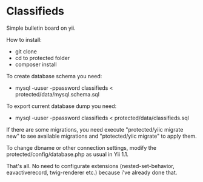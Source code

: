# Classifieds

Simple bulletin board on yii.

How to install:
- git clone
- cd to protected folder
- composer install

To create database schema you need:
- mysql -uuser -ppassword classifieds < protected/data/mysql.schema.sql

To export current database dump you need:
- mysql -uuser -ppassword classifieds < protected/data/classifieds.sql

If there are some migrations, you need execute
"protected/yiic migrate new"
to see available migrations and
"ptotected/yiic migrate"
to apply them.

To change dbname or other connection settings, modify the protected/config/database.php as usual in Yii 1.1.

That's all. No need to configurate extensions (nested-set-behavior, eavactiverecord, twig-renderer etc.) because i've already done that.
